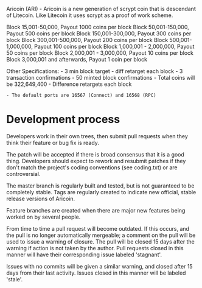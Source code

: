 Aricoin (ARI) - Aricoin is a new generation of scrypt coin that is descendant of Litecoin. Like Litecoin it uses scrypt as a proof of work scheme.


Block 15,001-50,000, Payout 1000 coins per block
Block 50,001-150,000, Payout 500 coins per block
Block 150,001-300,000, Payout 300 coins per block
Block 300,001-500,000, Payout 200 coins per block
Block 500,001-1,000,000, Payout 100 coins per block
Block 1,000,001 - 2,000,000, Payout 50 coins per block
Block 2,000,001 - 3,000,000, Payout 10 coins per block
Block 3,000,001 and afterwards, Payout 1 coin per block

Other Specifications:
	- 3 min block target
	- diff retarget each block
	- 3  transaction confirmations
	- 50 minted block confirmations
	- Total coins will be 322,649,400
	- Difference retargets each block

	- The default ports are 16567 (Connect) and 16568 (RPC)



Development process
===================

Developers work in their own trees, then submit pull requests when
they think their feature or bug fix is ready.

The patch will be accepted if there is broad consensus that it is a
good thing.  Developers should expect to rework and resubmit patches
if they don't match the project's coding conventions (see coding.txt)
or are controversial.

The master branch is regularly built and tested, but is not guaranteed
to be completely stable. Tags are regularly created to indicate new
official, stable release versions of Aricoin.

Feature branches are created when there are major new features being
worked on by several people.

From time to time a pull request will become outdated. If this occurs, and
the pull is no longer automatically mergeable; a comment on the pull will
be used to issue a warning of closure. The pull will be closed 15 days
after the warning if action is not taken by the author. Pull requests closed
in this manner will have their corresponding issue labeled 'stagnant'.

Issues with no commits will be given a similar warning, and closed after
15 days from their last activity. Issues closed in this manner will be 
labeled 'stale'. 
